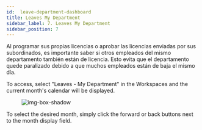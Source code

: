 ```yaml
---
id:  leave-department-dashboard
title: Leaves My Department
sidebar_label: 7. Leaves My Department
sidebar_position: 7
---
```


Al programar sus propias licencias o aprobar las licencias enviadas por sus subordinados, es importante saber si otros empleados del mismo departamento también están de licencia. Esto evita que el departamento quede paralizado debido a que muchos empleados están de baja el mismo día.

To access, select "Leaves - My Department" in the Workspaces and the current month's calendar will be displayed.

<figure>

![img-box-shadow](/img/university/dashboards/leaves-department-dashboard/university-leaves-department-1.png)
<figcaption></figcaption>
</figure>

To select the desired month, simply click the forward or back buttons next to the month display field.